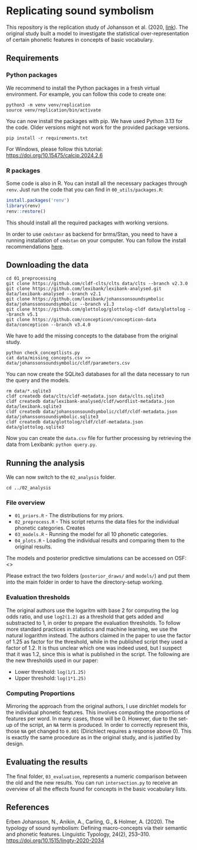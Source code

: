 # Replicating sound symbolism

This repository is the replication study of Johansson et al. (2020, [link](https://doi.org/10.1515/lingty-2020-2034)). The original study built a model to investigate the statistical over-representation of certain phonetic features in concepts of basic vocabulary.

## Requirements

### Python packages

We recommend to install the Python packages in a fresh virtual environment. For example, you can follow this code to create one:

```shell
python3 -m venv venv/replication
source venv/replication/bin/activate
```

You can now install the packages with pip. We have used Python 3.13 for the code. Older versions might not work for the provided package versions.

```shell
pip install -r requirements.txt
```

For Windows, please follow this tutorial: <https://doi.org/10.15475/calcip.2024.2.6>

### R packages

Some code is also in R. You can install all the necessary packages through `renv`. Just run the code that you can find in `00_utils/packages.R`:

```R
install.packages('renv')
library(renv)
renv::restore()
```

This should install all the required packages with working versions.

In order to use `cmdstanr` as backend for brms/Stan, you need to have a running installation of `cmdstan` on your computer. You can follow the install recommendations [here](https://github.com/stan-dev/cmdstanr?tab=readme-ov-file#installation).

## Downloading the data

```shell
cd 01_preprocessing
git clone https://github.com/cldf-clts/clts data/clts --branch v2.3.0
git clone https://github.com/lexibank/lexibank-analysed.git data/lexibank-analysed --branch v2.1
git clone https://github.com/lexibank/johanssonsoundsymbolic data/johanssonsoundsymbolic --branch v1.3
git clone https://github.com/glottolog/glottolog-cldf data/glottolog --branch v5.1
git clone https://github.com/concepticon/concepticon-data data/concepticon --branch v3.4.0
```

We have to add the missing concepts to the database from the original study.

```shell
python check_conceptlists.py
cat data/missing_concepts.csv >> data/johanssonsoundsymbolic/cldf/parameters.csv
```

You can now create the SQLite3 databases for all the data necessary to run the query and the models.

```shell
rm data/*.sqlite3
cldf createdb data/clts/cldf-metadata.json data/clts.sqlite3
cldf createdb data/lexibank-analysed/cldf/wordlist-metadata.json data/lexibank.sqlite3
cldf createdb data/johanssonsoundsymbolic/cldf/cldf-metadata.json data/johanssonsoundsymbolic.sqlite3
cldf createdb data/glottolog/cldf/cldf-metadata.json data/glottolog.sqlite3
```

Now you can create the `data.csv` file for further processing by retrieving the data from Lexibank: `python query.py`.

## Running the analysis

We can now switch to the `02_analysis` folder.

```shell
cd ../02_analysis
```

### File overview

- `01_priors.R` - The distributions for my priors.
- `02_preprocess.R` - This script returns the data files for the individual phonetic categories. Creates
- `03_models.R` - Running the model for all 10 phonetic categories.
- `04_plots.R` - Loading the individual results and comparing them to the original results.

The models and posterior predictive simulations can be accessed on OSF: <>

Please extract the two folders (`posterior_draws/` and `models/`) and put them into the main folder in order to have the directory-setup working.

### Evaluation thresholds

The original authors use the logaritm with base 2 for computing the log odds ratio, and use `log2(1.2)` as a threshold that gets added and substracted to 1, in order to prepare the evaluation thresholds. To follow more standard practices in statistics and machine learning, we use the natural logarithm instead. The authors claimed in the paper to use the factor of 1.25 as factor for the threshold, while in the published script they used a factor of 1.2. It is thus unclear which one was indeed used, but I suspect that it was 1.2, since this is what is published in the script. The following are the new thresholds used in our paper:

- Lower threshold: `log(1/1.25)`
- Upper threshold: `log(1*1.25)`

### Computing Proportions

Mirroring the approach from the original authors, I use dirichlet models for the individual phonetic features. This involves computing the proportions of features per word. In many cases, those will be 0. However, due to the set-up of the script, an `NA` term is produced. In order to correctly represent this, those `NA` get changed to `0.001` (Dirichlect requires a response above 0). This is exactly the same procedure as in the original study, and is justified by design.

## Evaluating the results

The final folder, `03_evaluation`, represents a numeric comparison between the old and the new results. You can run `intersection.py` to receive an overview of all the effects found for concepts in the basic vocabulary lists.

## References

Erben Johansson, N., Anikin, A., Carling, G., & Holmer, A. (2020). The typology of sound symbolism: Defining macro-concepts via their semantic and phonetic features. Linguistic Typology, 24(2), 253–310. https://doi.org/10.1515/lingty-2020-2034

